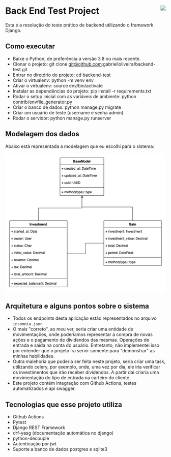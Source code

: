 # Back End Test Project <img src="https://coderockr.com/assets/images/coderockr.svg" align="right" height="50px" />

Esta é a resolução do teste prático de backend utilizando o framework Django.

## Como executar

- Baixe o Python, de preferência a versão 3.8 ou mais recente.
- Clonar o projeto: git clone git@github.com:gabrielloliveira/backend-test.git
- Entrar no diretório do projeto: cd backend-test
- Criar o virtualenv: python -m venv env
- Ativar o virtualenv: source env/bin/activate
- Instalar as dependências do projeto: pip install -r requirements.txt
- Rodar o setup inicial com as variáveis de ambiente: python contrib/envfile_generator.py
- Criar o banco de dados: python manage.py migrate
- Criar um usuário de teste (username e senha admin)
- Rodar o servidor: python manage.py runserver

## Modelagem dos dados

Abaixo está representada a modelagem que eu escolhi para o sistema:

<img src="contrib/images/coderockr.drawio.png">

## Arquitetura e alguns pontos sobre o sistema

- Todos os endpoints desta aplicação estão representados no arquivo `insomnia.json`
- O mais "correto", ao meu ver, seria criar uma entidade de movimentações, onde poderíamos representar a compra de 
novas ações e o pagamento de dividendos das mesmas. Operações de entrada e saída na conta do usuário. Entretanto, 
não implementei isso por entender que o projeto ira servir somente para "demonstrar" as minhas habilidades.
- Outra malehoria que poderia ser feita neste projeto, seria criar uma task, utilizando celery, por exemplo, onde, 
uma vez por dia, ele iria verificar os investimentos que irão receber dividendos. A partir daí criaria uma movimentação 
do tipo de entrada na carteiro do cliente.  
- Este projeto contém integração com Github Actions, testes automatizados e api swagger. 

## Tecnologias que esse projeto utiliza

- Github Actions
- Pytest
- Django REST Framework
- drf-yasg (documentação automática no django)
- python-decouple
- Autenticação por jwt
- Suporte a banco de dados postgres e sqlite3
